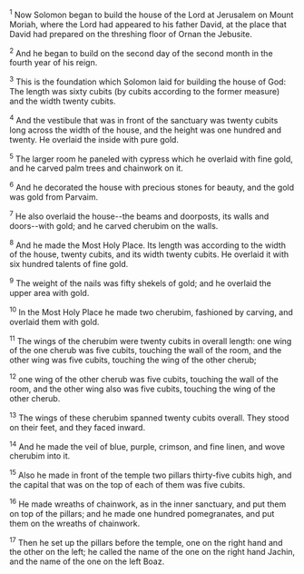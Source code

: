 <sup>1</sup> 
Now Solomon began to build the house of the Lord at Jerusalem on Mount Moriah, where the Lord had appeared to his father David, at the place that David had prepared on the threshing floor of Ornan the Jebusite. 

<sup>2</sup> 
And he began to build on the second day of the second month in the fourth year of his reign. 

<sup>3</sup> 
This is the foundation which Solomon laid for building the house of God: The length was sixty cubits (by cubits according to the former measure) and the width twenty cubits. 

<sup>4</sup> 
And the vestibule that was in front of the sanctuary was twenty cubits long across the width of the house, and the height was one hundred and twenty. He overlaid the inside with pure gold. 

<sup>5</sup> 
The larger room he paneled with cypress which he overlaid with fine gold, and he carved palm trees and chainwork on it. 

<sup>6</sup> 
And he decorated the house with precious stones for beauty, and the gold was gold from Parvaim. 

<sup>7</sup> 
He also overlaid the house--the beams and doorposts, its walls and doors--with gold; and he carved cherubim on the walls. 

<sup>8</sup> 
And he made the Most Holy Place. Its length was according to the width of the house, twenty cubits, and its width twenty cubits. He overlaid it with six hundred talents of fine gold. 

<sup>9</sup> 
The weight of the nails was fifty shekels of gold; and he overlaid the upper area with gold. 

<sup>10</sup> 
In the Most Holy Place he made two cherubim, fashioned by carving, and overlaid them with gold. 

<sup>11</sup> 
The wings of the cherubim were twenty cubits in overall length: one wing of the one cherub was five cubits, touching the wall of the room, and the other wing was five cubits, touching the wing of the other cherub; 

<sup>12</sup> 
one wing of the other cherub was five cubits, touching the wall of the room, and the other wing also was five cubits, touching the wing of the other cherub. 

<sup>13</sup> 
The wings of these cherubim spanned twenty cubits overall. They stood on their feet, and they faced inward. 

<sup>14</sup> 
And he made the veil of blue, purple, crimson, and fine linen, and wove cherubim into it. 

<sup>15</sup> 
Also he made in front of the temple two pillars thirty-five cubits high, and the capital that was on the top of each of them was five cubits. 

<sup>16</sup> 
He made wreaths of chainwork, as in the inner sanctuary, and put them on top of the pillars; and he made one hundred pomegranates, and put them on the wreaths of chainwork. 

<sup>17</sup> 
Then he set up the pillars before the temple, one on the right hand and the other on the left; he called the name of the one on the right hand Jachin, and the name of the one on the left Boaz.
